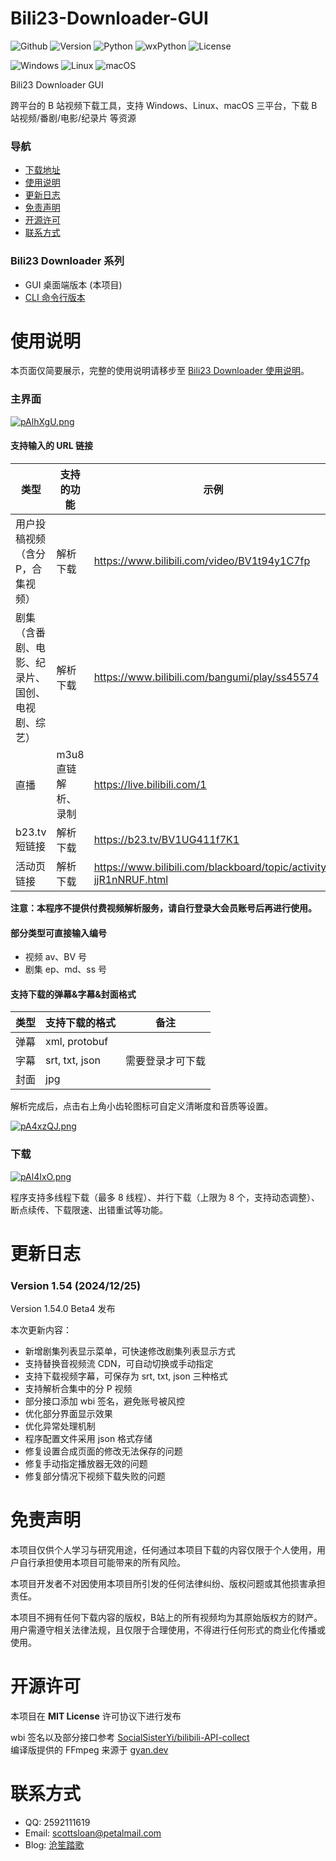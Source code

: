 # Bili23-Downloader-GUI
![Github](https://img.shields.io/badge/GitHub-black?logo=github&style=flat) ![Version](https://img.shields.io/github/v/release/ScottSloan/Bili23-Downloader?style=flat) ![Python](https://img.shields.io/badge/Python-3.11.9-green?style=flat) ![wxPython](https://img.shields.io/badge/wxPython-4.2.2-green?style=flat) ![License](https://img.shields.io/badge/license-MIT-orange?style=flat) 

![Windows](https://img.shields.io/badge/-Windows-blue?logo=windows) ![Linux](https://img.shields.io/badge/-Linux-333?logo=ubuntu) ![macOS](https://img.shields.io/badge/-MacOS-black?logo=apple)

Bili23 Downloader GUI

跨平台的 B 站视频下载工具，支持 Windows、Linux、macOS 三平台，下载 B 站视频/番剧/电影/纪录片 等资源  

### **导航**
+ [下载地址](https://github.com/ScottSloan/Bili23-Downloader/releases)
+ [使用说明](#使用说明)
+ [更新日志](#更新日志) 
+ [免责声明](#免责声明) 
+ [开源许可](#开源许可) 
+ [联系方式](#联系方式)

### **Bili23 Downloader 系列**
* GUI 桌面端版本 (本项目)
* [CLI 命令行版本](https://github.com/ScottSloan/Bili23-Downloader-CLI) 

# 使用说明
本页面仅简要展示，完整的使用说明请移步至 [Bili23 Downloader 使用说明](https://www.scott-sloan.cn/archives/12/)。

### **主界面**
[![pAlhXgU.png](https://s21.ax1x.com/2024/09/27/pAlhXgU.png)](https://imgse.com/i/pAlhXgU)

#### **支持输入的 URL 链接**
| 类型 | 支持的功能 | 示例  |
| ---- | ---- | ---- |
| 用户投稿视频 （含分P，合集视频） | 解析下载 | https://www.bilibili.com/video/BV1t94y1C7fp |
| 剧集（含番剧、电影、纪录片、国创、电视剧、综艺） | 解析下载 | https://www.bilibili.com/bangumi/play/ss45574 |
| 直播 | m3u8直链解析、录制 | https://live.bilibili.com/1 |
| b23.tv 短链接 | 解析下载 | https://b23.tv/BV1UG411f7K1 |
| 活动页链接 | 解析下载 | https://www.bilibili.com/blackboard/topic/activity-jjR1nNRUF.html 

**注意：本程序不提供付费视频解析服务，请自行登录大会员账号后再进行使用。**

#### **部分类型可直接输入编号**
- 视频 av、BV 号
- 剧集 ep、md、ss 号

#### **支持下载的弹幕&字幕&封面格式**
| 类型 | 支持下载的格式 | 备注 |
| ---- | ---- | ---- |
| 弹幕 | xml, protobuf | |
| 字幕 | srt, txt, json | 需要登录才可下载 |
| 封面 | jpg | |

解析完成后，点击右上角小齿轮图标可自定义清晰度和音质等设置。

[![pA4xzQJ.png](https://s21.ax1x.com/2024/11/28/pA4xzQJ.png)](https://imgse.com/i/pA4xzQJ)

### **下载**
[![pAl4IxO.png](https://s21.ax1x.com/2024/09/27/pAl4IxO.png)](https://imgse.com/i/pAl4IxO)

程序支持多线程下载（最多 8 线程）、并行下载（上限为 8 个，支持动态调整）、断点续传、下载限速、出错重试等功能。

# 更新日志
### **Version 1.54 (2024/12/25)**
Version 1.54.0 Beta4 发布

本次更新内容：
* 新增剧集列表显示菜单，可快速修改剧集列表显示方式
* 支持替换音视频流 CDN，可自动切换或手动指定
* 支持下载视频字幕，可保存为 srt, txt, json 三种格式
* 支持解析合集中的分 P 视频
* 部分接口添加 wbi 签名，避免账号被风控
* 优化部分界面显示效果
* 优化异常处理机制
* 程序配置文件采用 json 格式存储
* 修复设置合成页面的修改无法保存的问题
* 修复手动指定播放器无效的问题
* 修复部分情况下视频下载失败的问题

# 免责声明
本项目仅供个人学习与研究用途，任何通过本项目下载的内容仅限于个人使用，用户自行承担使用本项目可能带来的所有风险。

本项目开发者不对因使用本项目所引发的任何法律纠纷、版权问题或其他损害承担责任。

本项目不拥有任何下载内容的版权，B站上的所有视频均为其原始版权方的财产。用户需遵守相关法律法规，且仅限于合理使用，不得进行任何形式的商业化传播或使用。

# 开源许可
本项目在 **MIT License** 许可协议下进行发布

wbi 签名以及部分接口参考 [SocialSisterYi/bilibili-API-collect](https://github.com/SocialSisterYi/bilibili-API-collect)  
编译版提供的 FFmpeg 来源于 [gyan.dev](https://www.gyan.dev/ffmpeg/builds/)  

# 联系方式
- QQ: 2592111619
- Email: scottsloan@petalmail.com
- Blog: [沧笙踏歌](https://www.scott-sloan.cn)
